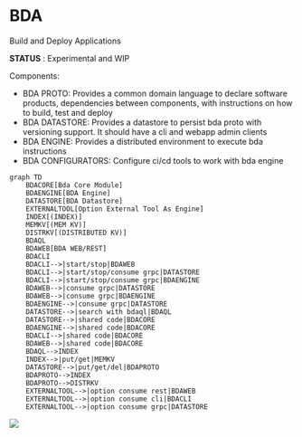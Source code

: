 # BDA

Build and Deploy Applications

**STATUS** : Experimental and WIP

Components:

- BDA PROTO: Provides a common domain language to declare software products, dependencies between components, with instructions on how to build, test and deploy
- BDA DATASTORE: Provides a datastore to persist bda proto with versioning support. It should have a cli and webapp admin clients
- BDA ENGINE: Provides a distributed environment to execute bda instructions
- BDA CONFIGURATORS: Configure ci/cd tools to work with bda engine

```mermaid
graph TD
    BDACORE[Bda Core Module]
    BDAENGINE[BDA Engine]
    DATASTORE[BDA Datastore]
    EXTERNALTOOL[Option External Tool As Engine]
    INDEX[(INDEX)]
    MEMKV[(MEM KV)]
    DISTRKV[(DISTRIBUTED KV)]
    BDAQL
    BDAWEB[BDA WEB/REST]
    BDACLI
    BDACLI-->|start/stop|BDAWEB
    BDACLI-->|start/stop/consume grpc|DATASTORE
    BDACLI-->|start/stop/consume grpc|BDAENGINE
    BDAWEB-->|consume grpc|DATASTORE
    BDAWEB-->|consume grpc|BDAENGINE
    BDAENGINE-->|consume grpc|DATASTORE
    DATASTORE-->|search with bdaql|BDAQL
    DATASTORE-->|shared code|BDACORE
    BDAENGINE-->|shared code|BDACORE
    BDACLI-->|shared code|BDACORE
    BDAWEB-->|shared code|BDACORE
    BDAQL-->INDEX
    INDEX-->|put/get|MEMKV
    DATASTORE-->|put/get/del|BDAPROTO
    BDAPROTO-->INDEX
    BDAPROTO-->DISTRKV
    EXTERNALTOOL-->|option consume rest|BDAWEB
    EXTERNALTOOL-->|option consume cli|BDACLI
    EXTERNALTOOL-->|option consume grpc|DATASTORE
```

[![](https://mermaid.ink/img/pako:eNqNVN9PqzAU_leaPmmi4X0PJmxtDJENZb1qMnyo9DhIoMVS4r0R__dbOkCmc5OXnh_f-Tjn8JV3nCoBeIa3mlcZYiSRyD5z4i-imG7mgqOF0oCWSjQFPI1ZuroOVjZPfETlNpdDivjMXzNXalOEG14bW99n6SOj8coPWRSFm6gyuZKI_jWgJS8QU6pAfr3PF6wIfdycueO8jy3p8uZ-c2YPdHM_BEmwZnEXdkYw_8MomaRtN3fhaD7QuevPnl5M1-wTtAiDqX15edXWhmvj2TGqdlf6M8BLlaybEtBWV2k77uK3BeNep412BSdoD6G-c-3cU3Sj6xoFrtMMveUmQ8-CvxbtZI_7yIxrEKgTU9uL58CLj6GG3RyB9HMeg9yFFuHUMtFPV1Q1xtuCaZ14DgzQ5z0BbsjbOGLRyOq8feJJtJfed4l3vGqn8mHlGmqzJ6MT-LTI26ksT8C_ftFE4gtcgi55Luwlf-9IEmwyKCHBM2sKeOFNYRKcyA8LbSrBDVCR20uLZy-8qOEC88ao9T-Z4pnRDQwgknP7zyh71Md_WKhS1A)](https://mermaid-js.github.io/mermaid-live-editor/edit/#pako:eNqNVN9PqzAU_leaPmmi4X0PJmxtDJENZb1qMnyo9DhIoMVS4r0R__dbOkCmc5OXnh_f-Tjn8JV3nCoBeIa3mlcZYiSRyD5z4i-imG7mgqOF0oCWSjQFPI1ZuroOVjZPfETlNpdDivjMXzNXalOEG14bW99n6SOj8coPWRSFm6gyuZKI_jWgJS8QU6pAfr3PF6wIfdycueO8jy3p8uZ-c2YPdHM_BEmwZnEXdkYw_8MomaRtN3fhaD7QuevPnl5M1-wTtAiDqX15edXWhmvj2TGqdlf6M8BLlaybEtBWV2k77uK3BeNep412BSdoD6G-c-3cU3Sj6xoFrtMMveUmQ8-CvxbtZI_7yIxrEKgTU9uL58CLj6GG3RyB9HMeg9yFFuHUMtFPV1Q1xtuCaZ14DgzQ5z0BbsjbOGLRyOq8feJJtJfed4l3vGqn8mHlGmqzJ6MT-LTI26ksT8C_ftFE4gtcgi55Luwlf-9IEmwyKCHBM2sKeOFNYRKcyA8LbSrBDVCR20uLZy-8qOEC88ao9T-Z4pnRDQwgknP7zyh71Md_WKhS1A)
